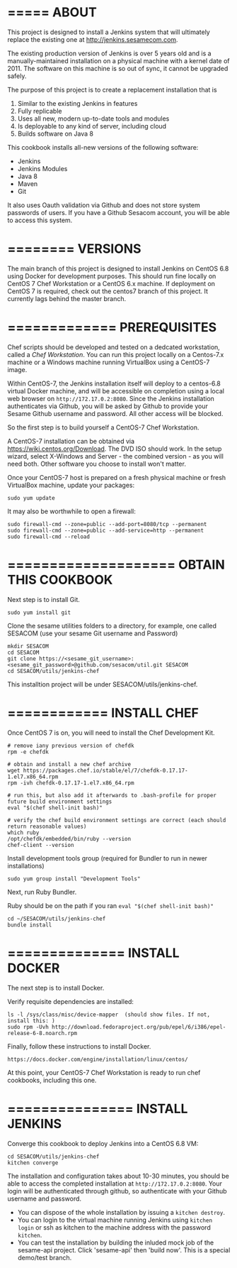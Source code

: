 =====
ABOUT
=====

This project is designed to install a Jenkins system that will ultimately replace the existing one at http://jenkins.sesamecom.com.

The existing production version of Jenkins is over 5 years old and is a manually-maintained installation on a physical machine with a kernel date of 2011. The software on this machine is so out of sync, it cannot be upgraded safely.

The purpose of this project is to create a replacement installation that is 

1. Similar to the existing Jenkins in features 
2. Fully replicable 
3. Uses all new, modern up-to-date tools and modules
4. Is deployable to any kind of server, including cloud
5. Builds software on Java 8

This cookbook installs all-new versions of the following software:

- Jenkins
- Jenkins Modules
- Java 8
- Maven
- Git

It also uses Oauth validation via Github and does not store system passwords of users. If you have a Github Sesacom account, you will be able to access this system.

========
VERSIONS
========

The main branch of this project is designed to install Jenkins on CentOS 6.8 using Docker for development purposes. This should run fine locally on CentOS 7 Chef Workstation or a CentOS 6.x machine. If deployment on CentOS 7 is required, check out the centos7 branch of this project. It currently lags behind the master branch.

=============
PREREQUISITES
=============

Chef scripts should be developed and tested on a dedcated workstation, called a _Chef Workstation_. You can run this project locally on a Centos-7.x machine or a Windows machine running VirtualBox using a CentOS-7 image. 

Within CentOS-7, the Jenkins installation itself will deploy to a centos-6.8 virtual Docker machine, and will be accessible on completion using a local web browser on ```http://172.17.0.2:8080```. Since the Jenkins installation authenticates via Github, you will be asked by Github to provide your Sesame Github username and password. All other access will be blocked.

So the first step is to build yourself a CentOS-7 Chef Workstation.

A CentOS-7 installation can be obtained via https://wiki.centos.org/Download. The DVD ISO should work.
In the setup wizard, select X-Windows and Server - the combined version - as you will need both. 
Other software you choose to install won't matter.

Once your CentOS-7 host is prepared on a fresh physical machine or fresh VirtualBox machine, update your packages: 
~~~
sudo yum update
~~~

It may also be worthwhile to open a firewall:
~~~
sudo firewall-cmd --zone=public --add-port=8080/tcp --permanent
sudo firewall-cmd --zone=public --add-service=http --permanent
sudo firewall-cmd --reload
~~~

====================
OBTAIN THIS COOKBOOK
====================

Next step is to install Git. 
~~~
sudo yum install git
~~~

Clone the sesame utilities folders to a directory, for example, one called SESACOM
(use your sesame Git username and Password)
~~~
mkdir SESACOM
cd SESACOM
git clone https://<sesame_git_username>:<sesame_git_password>@github.com/sesacom/util.git SESACOM
cd SESACOM/utils/jenkins-chef
~~~

This installtion project will be under SESACOM/utils/jenkins-chef.

============
INSTALL CHEF
============

Once CentOS 7 is on, you will need to install the Chef Development Kit.

~~~
# remove iany previous version of chefdk
rpm -e chefdk

# obtain and install a new chef archive
wget https://packages.chef.io/stable/el/7/chefdk-0.17.17-1.el7.x86_64.rpm
rpm -ivh chefdk-0.17.17-1.el7.x86_64.rpm

# run this, but also add it afterwards to .bash-profile for proper future build environment settings
eval "$(chef shell-init bash)"

# verify the chef build environment settings are correct (each should return reasonable values)
which ruby
/opt/chefdk/embedded/bin/ruby --version
chef-client --version
~~~

Install development tools group (required for Bundler to run in newer
installations)

~~~
sudo yum group install "Development Tools" 
~~~

Next, run Ruby Bundler. 

Ruby should be on the path if you ran ```eval "$(chef shell-init bash)"```
~~~
cd ~/SESACOM/utils/jenkins-chef
bundle install
~~~

==============
INSTALL DOCKER
==============

The next step is to install Docker.

Verify requisite dependencies are installed:
~~~
ls -l /sys/class/misc/device-mapper  (should show files. If not, install this: )
sudo rpm -Uvh http://download.fedoraproject.org/pub/epel/6/i386/epel-release-6-8.noarch.rpm
~~~

Finally, follow these instructions to install Docker.
~~~
https://docs.docker.com/engine/installation/linux/centos/
~~~

At this point, your CentOS-7 Chef Workstation is ready to run chef cookbooks, including this one.

===============
INSTALL JENKINS
===============

Converge this cookbook to deploy Jenkins into a CentOS 6.8 VM:

~~~
cd SESACOM/utils/jenkins-chef
kitchen converge
~~~

The installation and configuration takes about 10-30 minutes, you should be able to access the completed installation at ```http://172.17.0.2:8080```.  Your login will be authenticated through github, so authenticate with your Github username and password.


- You can dispose of the whole installation by issuing a ```kitchen destroy```. 
- You can login to the virtual machine running Jenkins using ```kitchen login``` or ssh as kitchen to the machine address with the password ```kitchen```.
- You can test the installation by building the inluded mock job of the sesame-api project. Click 'sesame-api' then 'build now'. This is a special demo/test branch.

